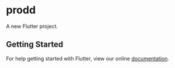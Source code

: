 # prodd

A new Flutter project.

## Getting Started

For help getting started with Flutter, view our online
[documentation](https://flutter.io/).
